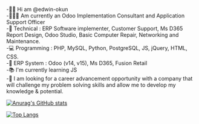 -👋🏽 Hi am @edwin-okun<br/>
-👷🏽‍♂️ Am currently an Odoo Implementation Consultant and Application Support Officer<br/>
-🧰 Technical : ERP Software implementer, Customer Support, Ms D365 Report Design, Odoo Studio, Basic Computer Repair, Networking and Maintenance.<br/>
-💻 Programming : PHP, MySQL, Python, PostgreSQL, JS, jQuery, HTML, CSS.<br/>
-💽 ERP System : Odoo (v14, v15), Ms D365, Fusion Retail<br/>
-📚 I'm currently learning JS<br/>
-🥅 I am looking for a career advancement opportunity with a company that will challenge my problem solving skills and allow me to develop my knowledge & potential. <br/>

[![Anurag's GitHub stats](https://github-readme-stats.vercel.app/api?username=edwin-okun&show_icons=true&theme=radical)](https://github.com/edwin-okun/github-readme-stats)

[![Top Langs](https://github-readme-stats.vercel.app/api/top-langs/?username=edwin-okun&theme=radical)](https://github.com/edwin-okun/github-readme-stats)
